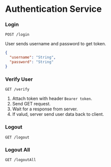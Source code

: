 # Authentication Service

### Login

`POST /login`

User sends username and password to get token.

```json
{
  "username": "String",
  "password": "String"
}
```

### Verify User

`GET /verify`

1. Attach token with header `Bearer token`.
2. Send GET request.
3. Wait for a response from server.
4. If valud, server send user data back to client.

### Logout

`GET /logout`

### Logout All

`GET /logoutAll`

